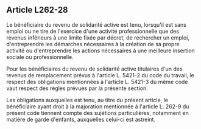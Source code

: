 ## Article L262-28

Le bénéficiaire du revenu de solidarité active est tenu, lorsqu'il est sans emploi ou ne tire de l'exercice d'une
activité professionnelle que des revenus inférieurs à une limite fixée par décret, de rechercher un emploi,
d'entreprendre les démarches nécessaires à la création de sa propre activité ou d'entreprendre les actions
nécessaires à une meilleure insertion sociale ou professionnelle.

Pour les bénéficiaires du revenu de solidarité active titulaires d'un des revenus de remplacement prévus à
l'article L. 5421-2 du code du travail, le respect des obligations mentionnées à l'article L. 5421-3 du même
code vaut respect des règles prévues par la présente section.

Les obligations auxquelles est tenu, au titre du présent article, le bénéficiaire ayant droit à la majoration
mentionnée à l'article L. 262-9 du présent code tiennent compte des sujétions particulières, notamment en
matière de garde d'enfants, auxquelles celui-ci est astreint.

